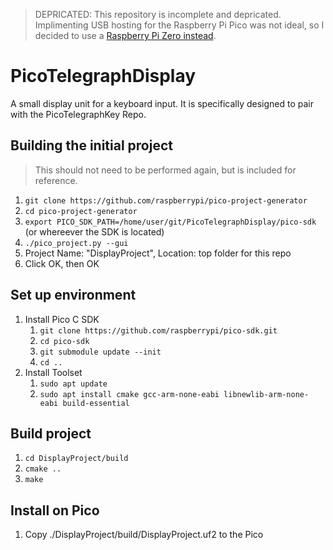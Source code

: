> DEPRICATED: This repository is incomplete and depricated. Implimenting USB hosting for the Raspberry Pi Pico was not ideal, so I decided to use a [Raspberry Pi Zero instead](https://github.com/abitwitch/PiTelegraphDisplay).

# PicoTelegraphDisplay
A small display unit for a keyboard input. It is specifically designed to pair with the PicoTelegraphKey Repo. 

## Building the initial project
> This should not need to be performed again, but is included for reference. 
1. `git clone https://github.com/raspberrypi/pico-project-generator`
2. `cd pico-project-generator`
3. `export PICO_SDK_PATH=/home/user/git/PicoTelegraphDisplay/pico-sdk` (or whereever the SDK is located)
4. `./pico_project.py --gui`
5. Project Name: "DisplayProject", Location: top folder for this repo
6. Click OK, then OK

## Set up environment 
1. Install Pico C SDK
    1. `git clone https://github.com/raspberrypi/pico-sdk.git`
    2. `cd pico-sdk`
    3. `git submodule update --init`
    4. `cd ..`
2. Install Toolset
    1. `sudo apt update`
    2. `sudo apt install cmake gcc-arm-none-eabi libnewlib-arm-none-eabi build-essential`

## Build project
1. `cd DisplayProject/build`
2. `cmake ..`
3. `make`

## Install on Pico
1. Copy ./DisplayProject/build/DisplayProject.uf2 to the Pico

